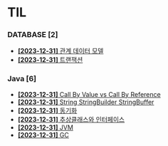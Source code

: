 # TIL
 
### DATABASE [2]
- [**[2023-12-31]**  관계 데이터 모델](https://github.com/A-lass/TIL/blob/main/DATABASE/관계_데이터_모델.md)
- [**[2023-12-31]**  트랜잭션](https://github.com/A-lass/TIL/blob/main/DATABASE/트랜잭션.md)
### Java [6]
- [**[2023-12-31]**  Call By Value vs Call By Reference](https://github.com/A-lass/TIL/blob/main/Java/Call_By_Value_vs_Call_By_Reference.md)
- [**[2023-12-31]**  String StringBuilder StringBuffer](https://github.com/A-lass/TIL/blob/main/Java/String_StringBuilder_StringBuffer.md)
- [**[2023-12-31]**  동기화](https://github.com/A-lass/TIL/blob/main/Java/동기화.md)
- [**[2023-12-31]**  추상클래스와 인터페이스](https://github.com/A-lass/TIL/blob/main/Java/추상클래스와_인터페이스.md)
- [**[2023-12-31]**  JVM](https://github.com/A-lass/TIL/blob/main/Java/JVM.md)
- [**[2023-12-31]**  GC](https://github.com/A-lass/TIL/blob/main/Java/GC.md)
